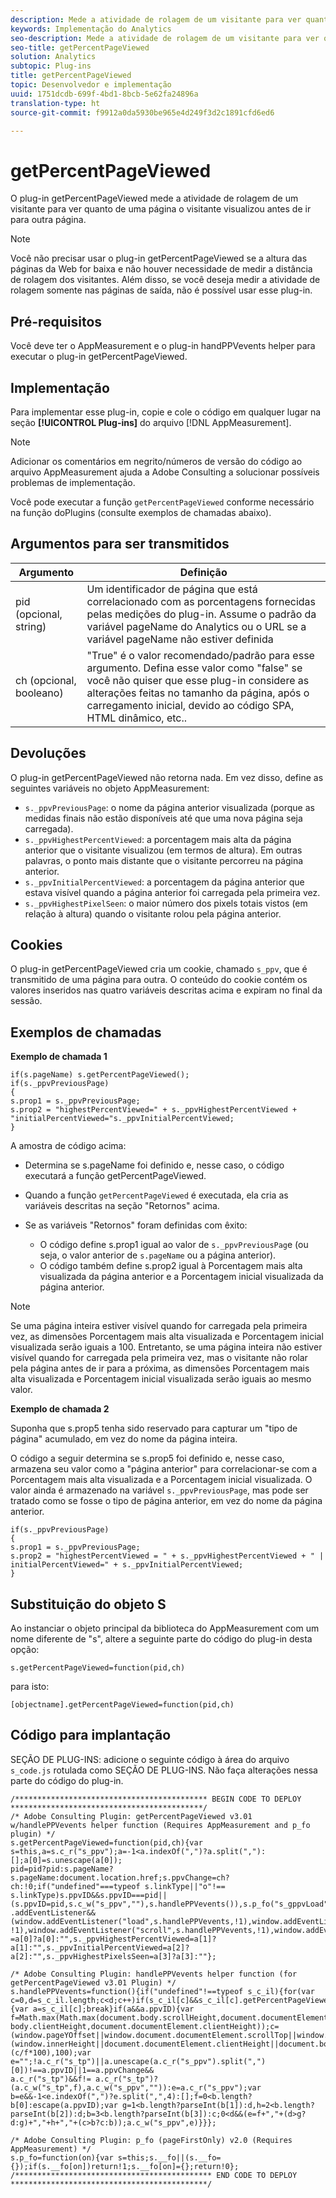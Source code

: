```yaml
---
description: Mede a atividade de rolagem de um visitante para ver quanto de uma página ele visualiza antes de passar para outra página. Esse plug-in permite determinar a quantidade de conteúdo que seus usuário exibem em média, para que você possa otimizar o tamanho e os layouts das páginas com base nos comportamentos do usuário.
keywords: Implementação do Analytics
seo-description: Mede a atividade de rolagem de um visitante para ver quanto de uma página ele visualiza antes de passar para outra página. Esse plug-in permite determinar a quantidade de conteúdo que seus usuário exibem em média, para que você possa otimizar o tamanho e os layouts das páginas com base nos comportamentos do usuário.
seo-title: getPercentPageViewed
solution: Analytics
subtopic: Plug-ins
title: getPercentPageViewed
topic: Desenvolvedor e implementação
uuid: 1751dcdb-699f-4bd1-8bcb-5e62fa24896a
translation-type: ht
source-git-commit: f9912a0da5930be965e4d249f3d2c1891cfd6ed6

---
```



# getPercentPageViewed

O plug-in getPercentPageViewed mede a atividade de rolagem de um visitante para ver quanto de uma página o visitante visualizou antes de ir para outra página.

>[!NOTE]
>Você não precisar usar o plug-in getPercentPageViewed se a altura das páginas da Web for baixa e não houver necessidade de medir a distância de rolagem dos visitantes. Além disso, se você deseja medir a atividade de rolagem somente nas páginas de saída, não é possível usar esse plug-in.

## Pré-requisitos

Você deve ter o AppMeasurement e o plug-in handPPVevents helper para executar o plug-in getPercentPageViewed.

## Implementação

Para implementar esse plug-in, copie e cole o código em qualquer lugar na seção **[!UICONTROL Plug-ins]** do arquivo [!DNL AppMeasurement].

>[!NOTE]
>Adicionar os comentários em negrito/números de versão do código ao arquivo AppMeasurement ajuda a Adobe Consulting a solucionar possíveis problemas de implementação.

Você pode executar a função `getPercentPageViewed` conforme necessário na função doPlugins (consulte exemplos de chamadas abaixo).

## Argumentos para ser transmitidos

| Argumento | Definição |
|---|---|
| pid (opcional, string) | Um identificador de página que está correlacionado com as porcentagens fornecidas pelas medições do plug-in. Assume o padrão da variável pageName do Analytics ou o URL se a variável pageName não estiver definida |
| ch (opcional, booleano) | "True" é o valor recomendado/padrão para esse argumento. Defina esse valor como "false" se você não quiser que esse plug-in considere as alterações feitas no tamanho da página, após o carregamento inicial, devido ao código SPA, HTML dinâmico, etc.. |

## Devoluções

O plug-in getPercentPageViewed não retorna nada. Em vez disso, define as seguintes variáveis no objeto AppMeasurement:

* `s._ppvPreviousPage`: o nome da página anterior visualizada (porque as medidas finais não estão disponíveis até que uma nova página seja carregada).
* `s._ppvHighestPercentViewed`: a porcentagem mais alta da página anterior que o visitante visualizou (em termos de altura). Em outras palavras, o ponto mais distante que o visitante percorreu na página anterior.
* `s._ppvInitialPercentViewed`: a porcentagem da página anterior que estava visível quando a página anterior foi carregada pela primeira vez.
* `s._ppvHighestPixelSeen`: o maior número dos pixels totais vistos (em relação à altura) quando o visitante rolou pela página anterior.

## Cookies

O plug-in getPercentPageViewed cria um cookie, chamado `s_ppv`, que é transmitido de uma página para outra. O conteúdo do cookie contém os valores inseridos nas quatro variáveis descritas acima e expiram no final da sessão.

## Exemplos de chamadas

**Exemplo de chamada 1**

```
if(s.pageName) s.getPercentPageViewed();
if(s._ppvPreviousPage)
{
s.prop1 = s._ppvPreviousPage;
s.prop2 = "highestPercentViewed=" + s._ppvHighestPercentViewed + "initialPercentViewed="s._ppvInitialPercentViewed;
}  
```

A amostra de código acima:
* Determina se s.pageName foi definido e, nesse caso, o código executará a função getPercentPageViewed.
* Quando a função `getPercentPageViewed` é executada, ela cria as variáveis descritas na seção "Retornos" acima.
* Se as variáveis "Retornos" foram definidas com êxito:

   * O código define s.prop1 igual ao valor de `s._ppvPreviousPag`e (ou seja, o valor anterior de `s.pageName` ou a página anterior).
   * O código também define s.prop2 igual à Porcentagem mais alta visualizada da página anterior e a Porcentagem inicial visualizada da página anterior.

>[!NOTE]
>Se uma página inteira estiver visível quando for carregada pela primeira vez, as dimensões Porcentagem mais alta visualizada e Porcentagem inicial visualizada serão iguais a 100. Entretanto, se uma página inteira não estiver visível quando for carregada pela primeira vez, mas o visitante não rolar pela página antes de ir para a próxima, as dimensões Porcentagem mais alta visualizada e Porcentagem inicial visualizada serão iguais ao mesmo valor.

**Exemplo de chamada 2**

Suponha que s.prop5 tenha sido reservado para capturar um "tipo de página" acumulado, em vez do nome da página inteira.

O código a seguir determina se s.prop5 foi definido e, nesse caso, armazena seu valor como a "página anterior" para correlacionar-se com a Porcentagem mais alta visualizada e a Porcentagem inicial visualizada. O valor ainda é armazenado na variável `s._ppvPreviousPage`, mas pode ser tratado como se fosse o tipo de página anterior, em vez do nome da página anterior.

```
if(s._ppvPreviousPage)
{
s.prop1 = s._ppvPreviousPage;
s.prop2 = "highestPercentViewed = " + s._ppvHighestPercentViewed + " | initialPercentViewed=" + s._ppvInitialPercentViewed;
}  
```

## Substituição do objeto S

Ao instanciar o objeto principal da biblioteca do AppMeasurement com um nome diferente de "s", altere a seguinte parte do código do plug-in desta opção:

`s.getPercentPageViewed=function(pid,ch)`

para isto:

`[objectname].getPercentPageViewed=function(pid,ch)`

## Código para implantação

SEÇÃO DE PLUG-INS: adicione o seguinte código à área do arquivo `s_code.js` rotulada como SEÇÃO DE PLUG-INS. Não faça alterações nessa parte do código do plug-in.

```
/******************************************* BEGIN CODE TO DEPLOY *******************************************/ 
/* Adobe Consulting Plugin: getPercentPageViewed v3.01 w/handlePPVevents helper function (Requires AppMeasurement and p_fo plugin) */
s.getPercentPageViewed=function(pid,ch){var s=this,a=s.c_r("s_ppv");a=-1<a.indexOf(",")?a.split(","):[];a[0]=s.unescape(a[0]); 
pid=pid?pid:s.pageName?s.pageName:document.location.href;s.ppvChange=ch?ch:!0;if("undefined"===typeof s.linkType||"o"!==
s.linkType)s.ppvID&&s.ppvID===pid||(s.ppvID=pid,s.c_w("s_ppv",""),s.handlePPVevents()),s.p_fo("s_gppvLoad")&&window
.addEventListener&&(window.addEventListener("load",s.handlePPVevents,!1),window.addEventListener("click",s.handlePPVevents, !1),window.addEventListener("scroll",s.handlePPVevents,!1),window.addEventListener("resize",s.handlePPVevents,!1)),s._ppvPreviousPage
=a[0]?a[0]:"",s._ppvHighestPercentViewed=a[1]?a[1]:"",s._ppvInitialPercentViewed=a[2]?a[2]:"",s._ppvHighestPixelsSeen=a[3]?a[3]:""}; 

/* Adobe Consulting Plugin: handlePPVevents helper function (for getPercentPageViewed v3.01 Plugin) */ 
s.handlePPVevents=function(){if("undefined"!==typeof s_c_il){for(var c=0,d=s_c_il.length;c<d;c++)if(s_c_il[c]&&s_c_il[c].getPercentPageViewed){var a=s_c_il[c];break}if(a&&a.ppvID){var f=Math.max(Math.max(document.body.scrollHeight,document.documentElement.scrollHeight),Math.max(document.body.offsetHeight,document.documentElement.offsetHeight),Math.max(document.
body.clientHeight,document.documentElement.clientHeight));c=(window.pageYOffset||window.document.documentElement.scrollTop||window.document.body.scrollTop)+(window.innerHeight||document.documentElement.clientHeight||document.body.clientHeight);d=Math.min(Math.round
(c/f*100),100);var e="";!a.c_r("s_tp")||a.unescape(a.c_r("s_ppv").split(",")[0])!==a.ppvID||1==a.ppvChange&&
a.c_r("s_tp")&&f!= a.c_r("s_tp")?(a.c_w("s_tp",f),a.c_w("s_ppv","")):e=a.c_r("s_ppv");var b=e&&-1<e.indexOf(",")?e.split(",",4):[];f=0<b.length?b[0]:escape(a.ppvID);var g=1<b.length?parseInt(b[1]):d,h=2<b.length?parseInt(b[2]):d;b=3<b.length?parseInt(b[3]):c;0<d&&(e=f+","+(d>g?d:g)+","+h+","+(c>b?c:b));a.c_w("s_ppv",e)}}}; 

/* Adobe Consulting Plugin: p_fo (pageFirstOnly) v2.0 (Requires AppMeasurement) */ 
s.p_fo=function(on){var s=this;s.__fo||(s.__fo={});if(s.__fo[on])return!1;s.__fo[on]={};return!0}; 
/******************************************** END CODE TO DEPLOY ********************************************/
```
